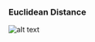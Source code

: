 ### Euclidean Distance
![alt text](https://wikimedia.org/api/rest_v1/media/math/render/svg/dc0281a964ec758cca02ab9ef91a7f54ac00d4b7 "Euclidean Distance formula")
